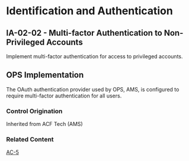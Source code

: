 # Identification and Authentication
## IA-02-02 - Multi-factor Authentication to Non-Privileged Accounts

Implement multi-factor authentication for access to privileged accounts.

## OPS Implementation

The OAuth authentication provider used by OPS, AMS, is configured to require multi-factor authentication for all users.

### Control Origination

Inherited from ACF Tech (AMS)

### Related Content

[AC-5](../ac-05/index.md)

